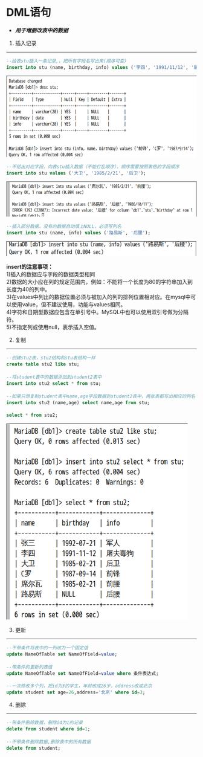 # DML语句

+ ___用于增删改表中的数据___

1. 插入记录
---
```sql
--给表stu插入一条记录,，把所有字段名写出来(顺序可变)
insert into stu (name, birthday, info) values ('李四', '1991/11/12', '屠夫毒狗');
```
![a1](./a1.png)

```sql
--不给出对应字段，向表stu插入数据（不能打乱顺序），顺序需要按照表格的字段顺序
insert into stu values ('大卫', '1985/2/21', '后卫');
```
![a2](./a2.png)

```sql
--插入部分数据，没有的数据自动填上NULL，必须写列名
insert into stu (name, info) values ('路易斯', '后腰');
```
![a3](./a3.png)

__insert的注意事项：__  
1)插入的数据应与字段的数据类型相同  
2)数据的大小应在列的规定范围内，例如：不能将一个长度为80的字符串加入到长度为40的列中。  
3)在values中列出的数据位置必须与被加入的列的排列位置相对应。在mysql中可以使用value，但不建议使用，功能与values相同。  
4)字符和日期型数据应包含在单引号中。MySQL中也可以使用双引号做为分隔符。  
5)不指定列或使用null，表示插入空值。

2. 复制
---

```sql
--创建stu2表，stu2结构和stu表结构一样
create table stu2 like stu;

--将student表中的数据添加到student2表中
insert into stu2 select * from stu;

--如果只想复制student表中name,age字段数据到student2表中，两张表都写出相应的列名
insert into stu2 (name,age) select name,age from stu;

select * from stu2;

```
![a4](./a4.png)

3. 更新
---
```sql
--不带条件将表中的一列改为一个固定值
update NameOfTable set NameOfField=value;

--带条件的更新列表值
update NameOfTable set NameOfField=value where 条件表达式;

--一次修改多个列，把id为3的学生，年龄改成26岁，address改成北京
update student set age=26,address='北京' where id=3;

```

4. 删除
---
```sql
--带条件删除数据，删除id为1的记录 
delete from student where id=1;

--不带条件删除数据,删除表中的所有数据
delete from student;

```